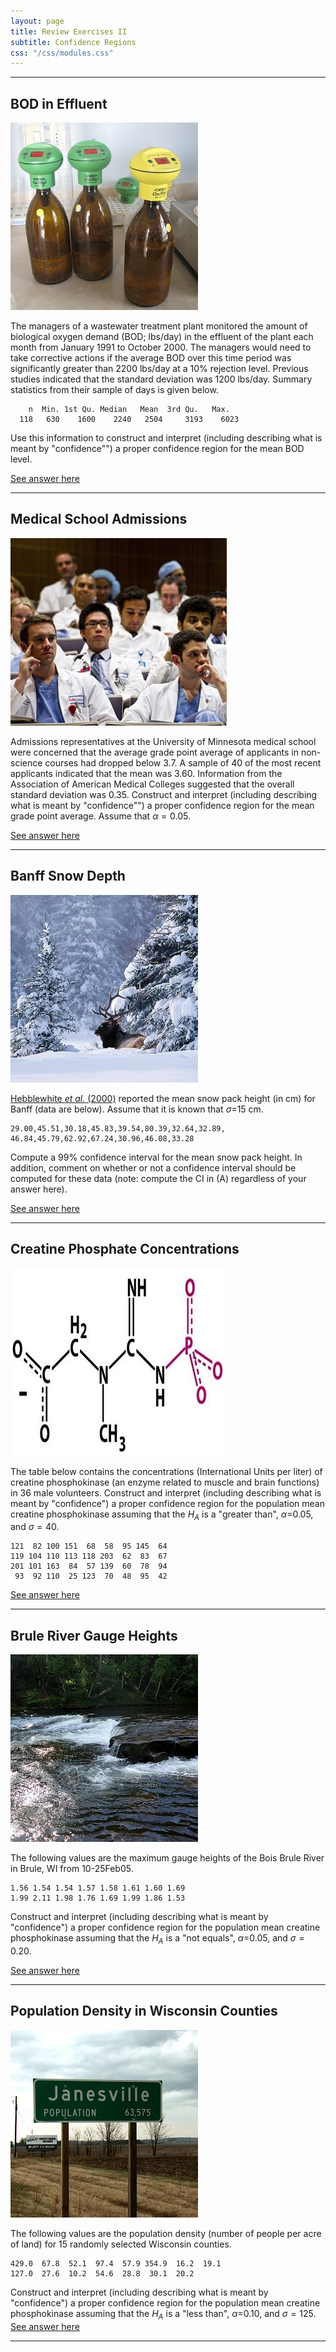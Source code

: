 ```yaml
---
layout: page
title: Review Exercises II
subtitle: Confidence Regions
css: "/css/modules.css"
---
```


----

## BOD in Effluent
<img src="zimgs/BOD_test_bottles.jpg" alt="BOD Test Bottles" class="img-right">

The managers of a wastewater treatment plant monitored the amount of biological oxygen demand (BOD; lbs/day) in the effluent of the plant each month from January 1991 to October 2000. The managers would need to take corrective actions if the average BOD over this time period was significantly greater than 2200 lbs/day at a 10% rejection level. Previous studies indicated that the standard deviation was 1200 lbs/day. Summary statistics from their sample of days is given below.

```
    n  Min. 1st Qu. Median   Mean  3rd Qu.   Max.
  118   630    1600    2240   2504     3193    6023
```

 Use this information to construct and interpret (including describing what is meant by "confidence"") a proper confidence region for the mean BOD level.

[See answer here](zRevExAns/ConfRegions_Calcs.html#bod-in-effluent)

----

## Medical School Admissions
<img src="zimgs/medschool_lecture.jpg" alt="Medical School Lecture" class="img-right">

Admissions representatives at the University of Minnesota medical school were concerned that the average grade point average of applicants in non-science courses had dropped below 3.7. A sample of 40 of the most recent applicants indicated that the mean was 3.60. Information from the Association of American Medical Colleges suggested that the overall standard deviation was 0.35. Construct and interpret (including describing what is meant by "confidence"") a proper confidence region for the mean grade point average. Assume that $\alpha=0.05$.

[See answer here](zRevExAns/ConfRegions_Calcs.html#medical-school-admissions)

----

## Banff Snow Depth
<img src="zimgs/banff-snow.jpg" alt="Banff Snow" class="img-right">

[Hebblewhite *et al.* (2000)](http://www.nrcresearchpress.com/doi/abs/10.1139/z02-058?journalCode=cjz#.WU7Rv1GQyDI) reported the mean snow pack height (in cm) for Banff (data are below). Assume that it is known that $\sigma$=15 cm.

```
29.00,45.51,30.18,45.83,39.54,80.39,32.64,32.89,
46.84,45.79,62.92,67.24,30.96,46.08,33.28
```

Compute a 99% confidence interval for the mean snow pack height. In addition, comment on whether or not a confidence interval should be computed for these data (note: compute the CI in (A) regardless of your answer here).

[See answer here](zRevExAns/ConfRegions_Calcs.html#banff-snow-depth)

----

## Creatine Phosphate Concentrations
<img src="zimgs/creatine_phosphate.jpg" alt="Creatine Phosphate" class="img-right">

The table below contains the concentrations (International Units per liter) of creatine phosphokinase (an enzyme related to muscle and brain functions) in 36 male volunteers. Construct and interpret (including describing what is meant by "confidence") a proper confidence region for the population mean creatine phosphokinase assuming that the $H_{A}$ is a "greater than", $\alpha$=0.05, and $\sigma=40$.

```
121  82 100 151  68  58  95 145  64
119 104 110 113 118 203  62  83  67
201 101 163  84  57 139  60  78  94
 93  92 110  25 123  70  48  95  42
```

[See answer here](zRevExAns/ConfRegions_Calcs.html#creatine-phosphate-concentrations)

----

## Brule River Gauge Heights
<img src="zimgs/BruleRiver.jpg" alt="Brule River" class="img-right">

The following values are the maximum gauge heights of the Bois Brule River in Brule, WI from 10-25Feb05. 

```
1.56 1.54 1.54 1.57 1.58 1.61 1.60 1.69
1.99 2.11 1.98 1.76 1.69 1.99 1.86 1.53
```

Construct and interpret (including describing what is meant by "confidence") a proper confidence region for the population mean creatine phosphokinase assuming that the $H_{A}$ is a "not equals", $\alpha$=0.05, and $\sigma=0.20$.
 
[See answer here](zRevExAns/ConfRegions_Calcs.html#brule-river-gauge-heights)

----

## Population Density in Wisconsin Counties
<img src="zimgs/Janesville.jpg" alt="Brule River" class="img-right">

The following values are the population density (number of people per acre of land) for 15 randomly selected Wisconsin counties.

```
429.0  67.8  52.1  97.4  57.9 354.9  16.2  19.1
127.0  27.6  10.2  54.6  28.8  30.1  20.2
```

Construct and interpret (including describing what is meant by "confidence") a proper confidence region for the population mean creatine phosphokinase assuming that the $H_{A}$ is a "less than", $\alpha$=0.10, and $\sigma=125$.
[See answer here](zRevExAns/ConfRegions_Calcs.html#population-density-in-wisconsin-counties)

----
